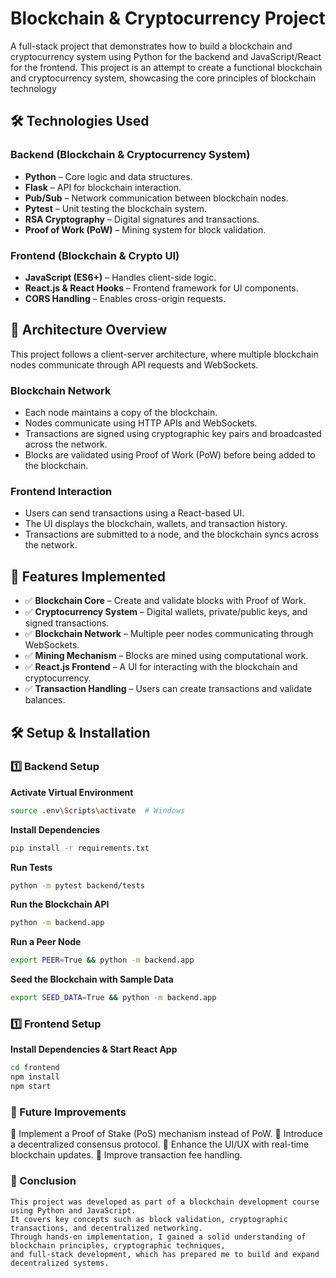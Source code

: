# Blockchain & Cryptocurrency Project

A full-stack project that demonstrates how to build a blockchain and cryptocurrency system using Python for the backend and JavaScript/React for the frontend. This project is an attempt to create a functional blockchain and cryptocurrency system, showcasing the core principles of blockchain technology

## 🛠 Technologies Used

### Backend (Blockchain & Cryptocurrency System)
- **Python** – Core logic and data structures.
- **Flask** – API for blockchain interaction.
- **Pub/Sub** – Network communication between blockchain nodes.
- **Pytest** – Unit testing the blockchain system.
- **RSA Cryptography** – Digital signatures and transactions.
- **Proof of Work (PoW)** – Mining system for block validation.

### Frontend (Blockchain & Crypto UI)
- **JavaScript (ES6+)** – Handles client-side logic.
- **React.js & React Hooks** – Frontend framework for UI components.
- **CORS Handling** – Enables cross-origin requests.

## 🔗 Architecture Overview

This project follows a client-server architecture, where multiple blockchain nodes communicate through API requests and WebSockets.

### Blockchain Network
- Each node maintains a copy of the blockchain.
- Nodes communicate using HTTP APIs and WebSockets.
- Transactions are signed using cryptographic key pairs and broadcasted across the network.
- Blocks are validated using Proof of Work (PoW) before being added to the blockchain.

### Frontend Interaction
- Users can send transactions using a React-based UI.
- The UI displays the blockchain, wallets, and transaction history.
- Transactions are submitted to a node, and the blockchain syncs across the network.

## 📜 Features Implemented
- ✅ **Blockchain Core** – Create and validate blocks with Proof of Work.
- ✅ **Cryptocurrency System** – Digital wallets, private/public keys, and signed transactions.
- ✅ **Blockchain Network** – Multiple peer nodes communicating through WebSockets.
- ✅ **Mining Mechanism** – Blocks are mined using computational work.
- ✅ **React.js Frontend** – A UI for interacting with the blockchain and cryptocurrency.
- ✅ **Transaction Handling** – Users can create transactions and validate balances.

## 🛠 Setup & Installation

### 1️⃣ Backend Setup

**Activate Virtual Environment**
```sh
source .env\Scripts\activate  # Windows
```

**Install Dependencies**
```sh
pip install -r requirements.txt
```

**Run Tests**
```sh
python -m pytest backend/tests
```

**Run the Blockchain API**
```sh
python -m backend.app
```

**Run a Peer Node**
```sh
export PEER=True && python -m backend.app 
```

**Seed the Blockchain with Sample Data**
```sh
export SEED_DATA=True && python -m backend.app
```

### 1️⃣ Frontend Setup

**Install Dependencies & Start React App**
```sh
cd frontend
npm install
npm start
```

### 📌 Future Improvements
🔹 Implement a Proof of Stake (PoS) mechanism instead of PoW.
🔹 Introduce a decentralized consensus protocol.
🔹 Enhance the UI/UX with real-time blockchain updates.
🔹 Improve transaction fee handling.

### 📄 Conclusion
```
This project was developed as part of a blockchain development course using Python and JavaScript.
It covers key concepts such as block validation, cryptographic transactions, and decentralized networking.
Through hands-on implementation, I gained a solid understanding of blockchain principles, cryptographic techniques,
and full-stack development, which has prepared me to build and expand decentralized systems.
```
